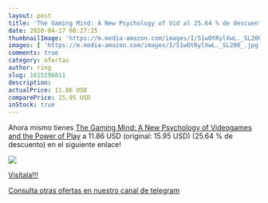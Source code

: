 ```yaml
---
layout: post
title: 'The Gaming Mind: A New Psychology of Vid al 25.64 % de descuento'
date: 2020-04-17 08:27:25
thumbnailImage: 'https://m.media-amazon.com/images/I/51wOtRylXwL._SL200_.jpg'
images: [ 'https://m.media-amazon.com/images/I/51wOtRylXwL._SL200_.jpg' ]
comments: true
category: ofertas
author: ring
slug: 1615196811
description:
actualPrice: 11.86 USD
comparePrice: 15.95 USD
inStock: true
---
```


Ahora mismo tienes [The Gaming Mind: A New Psychology of Videogames and the Power of Play](https://www.amazon.com/dp/1615196811/?tag=redken08-20) a 11.86 USD (original: 15.95 USD) (25.64 %  de descuento) en el siguiente enlace!

[![](https://m.media-amazon.com/images/I/51wOtRylXwL._SL200_.jpg)](https://www.amazon.com/dp/1615196811/?tag=redken08-20)

[Visítala!!!](https://www.amazon.com/dp/1615196811/?tag=redken08-20)

[Consulta otras ofertas en nuestro canal de telegram](https://t.me/s/ofertas25)
